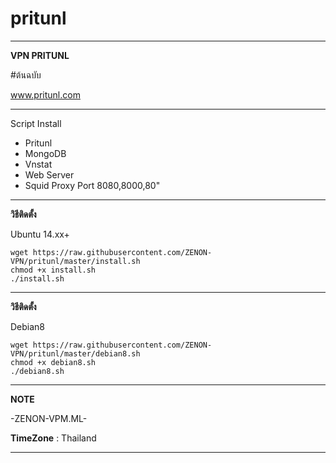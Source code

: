 # pritunl

______________________________________________
**VPN PRITUNL** 

#ต้นฉบับ

www.pritunl.com

_______________________________________________
Script Install
- Pritunl
- MongoDB
- Vnstat
- Web Server
- Squid Proxy Port 8080,8000,80"

_________________________________________________
**วิธีติดตั้ง**

Ubuntu 14.xx+
```
wget https://raw.githubusercontent.com/ZENON-VPN/pritunl/master/install.sh
chmod +x install.sh
./install.sh
```

__________________________________________________
**วิธีติดตั้ง**

Debian8
```
wget https://raw.githubusercontent.com/ZENON-VPN/pritunl/master/debian8.sh
chmod +x debian8.sh
./debian8.sh
```

__________________________________________________
**NOTE**

 -ZENON-VPM.ML-
 
 **TimeZone**   :  Thailand
___________________________________________________
